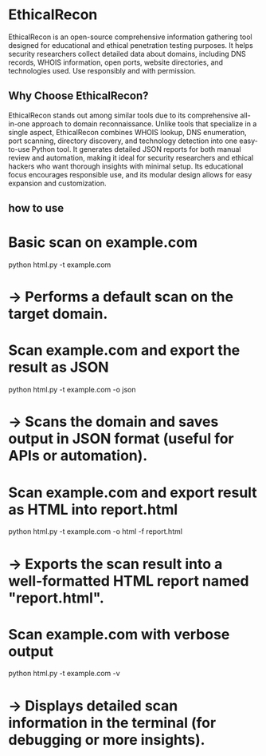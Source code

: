 # EthicalRecon
EthicalRecon is an open-source comprehensive information gathering tool designed for educational and ethical penetration testing purposes. It helps security researchers collect detailed data about domains, including DNS records, WHOIS information, open ports, website directories, and technologies used. Use responsibly and with permission.

## Why Choose EthicalRecon?

EthicalRecon stands out among similar tools due to its comprehensive all-in-one approach to domain reconnaissance. Unlike tools that specialize in a single aspect, EthicalRecon combines WHOIS lookup, DNS enumeration, port scanning, directory discovery, and technology detection into one easy-to-use Python tool. It generates detailed JSON reports for both manual review and automation, making it ideal for security researchers and ethical hackers who want thorough insights with minimal setup. Its educational focus encourages responsible use, and its modular design allows for easy expansion and customization.

how to use 
--------------------
# Basic scan on example.com
python html.py -t example.com
# → Performs a default scan on the target domain.

# Scan example.com and export the result as JSON
python html.py -t example.com -o json
# → Scans the domain and saves output in JSON format (useful for APIs or automation).

# Scan example.com and export result as HTML into report.html
python html.py -t example.com -o html -f report.html
# → Exports the scan result into a well-formatted HTML report named "report.html".

# Scan example.com with verbose output
python html.py -t example.com -v
# → Displays detailed scan information in the terminal (for debugging or more insights).

